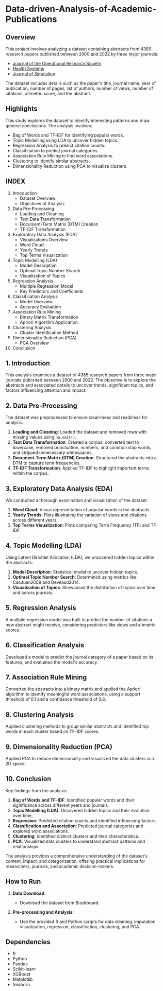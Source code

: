 # Data-driven-Analysis-of-Academic-Publications

## Overview

This project involves analyzing a dataset containing abstracts from 4385 research papers published between 2000 and 2022 by three major journals: 
- [Journal of the Operational Research Society](https://www.tandfonline.com/journals/tjor20)
- [Health Systems](https://www.tandfonline.com/journals/thss20)
- [Journal of Simulation](https://www.tandfonline.com/journals/tjsm20)

The dataset includes details such as the paper's title, journal name, year of publication, number of pages, list of authors, number of views, number of citations, altmetric score, and the abstract.

## Highlights

This study explores the dataset to identify interesting patterns and draw general conclusions. The analysis involves:
- Bag of Words and TF-IDF for identifying popular words.
- Topic Modelling using LDA to uncover hidden topics.
- Regression Analysis to predict citation counts.
- Classification to predict journal categories.
- Association Rule Mining to find word associations.
- Clustering to identify similar abstracts.
- Dimensionality Reduction using PCA to visualize clusters.

## INDEX

1. Introduction
    - Dataset Overview
    - Objectives of Analysis
2. Data Pre-Processing
    - Loading and Cleaning
    - Text Data Transformation
    - Document-Term Matrix (DTM) Creation
    - TF-IDF Transformation
3. Exploratory Data Analysis (EDA)
    - Visualizations Overview
    - Word Cloud
    - Yearly Trends
    - Top Terms Visualization
4. Topic Modelling (LDA)
    - Model Description
    - Optimal Topic Number Search
    - Visualization of Topics
5. Regression Analysis
    - Multiple Regression Model
    - Key Predictors and Coefficients
6. Classification Analysis
    - Model Overview
    - Accuracy Evaluation
7. Association Rule Mining
    - Binary Matrix Transformation
    - Apriori Algorithm Application
8. Clustering Analysis
    - Cluster Identification Method
9. Dimensionality Reduction (PCA)
    - PCA Overview
10. Conclusion

## 1. Introduction

This analysis examines a dataset of 4385 research papers from three major journals published between 2000 and 2022. The objective is to explore the abstracts and associated details to uncover trends, significant topics, and factors influencing attention and impact.

## 2. Data Pre-Processing

The dataset was preprocessed to ensure cleanliness and readiness for analysis:
1. **Loading and Cleaning**: Loaded the dataset and removed rows with missing values using `na.omit()`.
2. **Text Data Transformation**: Created a corpus, converted text to lowercase, removed punctuation, numbers, and common stop words, and stripped unnecessary whitespaces.
3. **Document-Term Matrix (DTM) Creation**: Structured the abstracts into a DTM to capture term frequencies.
4. **TF-IDF Transformation**: Applied TF-IDF to highlight important terms within the corpus.

## 3. Exploratory Data Analysis (EDA)

We conducted a thorough examination and visualization of the dataset:
1. **Word Cloud**: Visual representation of popular words in the abstracts.
2. **Yearly Trends**: Plots illustrating the variation of views and citations across different years.
3. **Top Terms Visualization**: Plots comparing Term Frequency (TF) and TF-IDF.

## 4. Topic Modelling (LDA)

Using Latent Dirichlet Allocation (LDA), we uncovered hidden topics within the abstracts:
1. **Model Description**: Statistical model to uncover hidden topics.
2. **Optimal Topic Number Search**: Determined using metrics like CaoJuan2009 and Deveaud2014.
3. **Visualization of Topics**: Showcased the distribution of topics over time and across journals.

## 5. Regression Analysis

A multiple regression model was built to predict the number of citations a new abstract might receive, considering predictors like views and altmetric scores.

## 6. Classification Analysis

Developed a model to predict the journal category of a paper based on its features, and evaluated the model's accuracy.

## 7. Association Rule Mining

Converted the abstracts into a binary matrix and applied the Apriori algorithm to identify meaningful word associations, using a support threshold of 0.1 and a confidence threshold of 0.8.

## 8. Clustering Analysis

Applied clustering methods to group similar abstracts and identified top words in each cluster based on TF-IDF scores.

## 9. Dimensionality Reduction (PCA)

Applied PCA to reduce dimensionality and visualized the data clusters in a 2D space.

## 10. Conclusion

Key findings from the analysis:
1. **Bag of Words and TF-IDF**: Identified popular words and their significance across different years and journals.
2. **Topic Modelling (LDA)**: Uncovered hidden topics and their evolution over time.
3. **Regression**: Predicted citation counts and identified influencing factors.
4. **Classification and Association**: Predicted journal categories and explored word associations.
5. **Clustering**: Identified distinct clusters and their characteristics.
6. **PCA**: Visualized data clusters to understand abstract patterns and relationships.

The analysis provides a comprehensive understanding of the dataset's content, impact, and categorization, offering practical implications for researchers, journals, and academic decision-makers.

## How to Run

1. **Data Download**:
    - Download the dataset from Blackboard.

2. **Pre-processing and Analysis**:
    - Use the provided R and Python scripts for data cleaning, imputation, visualization, regression, classification, clustering, and PCA.

## Dependencies

- R
- Python
- Pandas
- Scikit-learn
- XGBoost
- Matplotlib
- Seaborn

